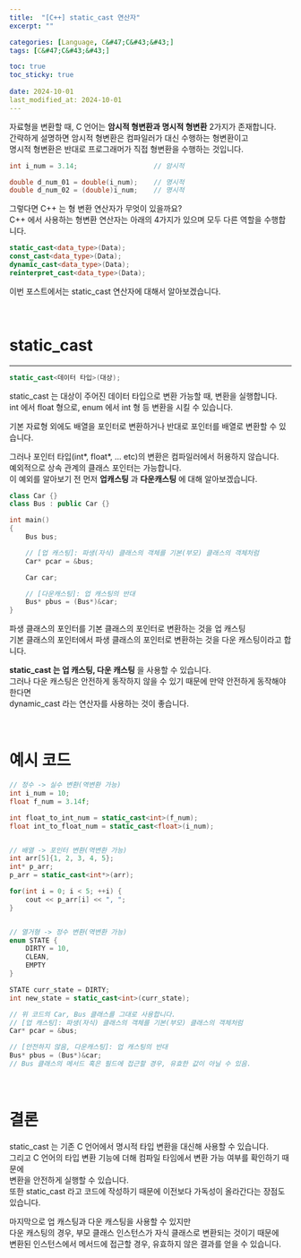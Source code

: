 ```yaml
---
title:  "[C++] static_cast 연산자"
excerpt: ""

categories: [Language, C&#47;C&#43;&#43;]
tags: [C&#47;C&#43;&#43;]

toc: true
toc_sticky: true
 
date: 2024-10-01
last_modified_at: 2024-10-01
---
```


자료형을 변환할 때, C 언어는 **암시적 형변환과 명시적 형변환** 2가지가 존재합니다.  
간략하게 설명하면 암시적 형변환은 컴파일러가 대신 수행하는 형변환이고  
명시적 형변환은 반대로 프로그래머가 직접 형변환을 수행하는 것입니다.  

```c++
int i_num = 3.14;                   // 암시적

double d_num_01 = double(i_num);    // 명시적
double d_num_02 = (double)i_num;    // 명시적
```

그렇다면 C++ 는 형 변환 연산자가 무엇이 있을까요?  
C++ 에서 사용하는 형변환 연산자는 아래의 4가지가 있으며 모두 다른 역할을 수행합니다.  

```c++
static_cast<data_type>(Data);
const_cast<data_type>(Data);
dynamic_cast<data_type>(Data);
reinterpret_cast<data_type>(Data);
```

이번 포스트에서는 static_cast 연산자에 대해서 알아보겠습니다.  

<br/>

# static_cast
---

```c++
static_cast<데이터 타입>(대상);
```

static_cast 는 대상이 주어진 데이터 타입으로 변환 가능할 때, 변환을 실행합니다.  
int 에서 float 형으로, enum 에서 int 형 등 변환을 시킬 수 있습니다.  

기본 자료형 외에도 배열을 포인터로 변환하거나 반대로 포인터를 배열로 변환할 수 있습니다.  

그러나 포인터 타입(int*, float*, ... etc)의 변환은 컴파일러에서 허용하지 않습니다.  
예외적으로 상속 관계의 클래스 포인터는 가능합니다.  
이 예외를 알아보기 전 먼저 **업캐스팅** 과 **다운캐스팅** 에 대해 알아보겠습니다.  

```c++
class Car {}
class Bus : public Car {}

int main()
{
    Bus bus;

    // [업 캐스팅]: 파생(자식) 클래스의 객체를 기본(부모) 클래스의 객체처럼
    Car* pcar = &bus; 

    Car car;

    // [다운캐스팅]: 업 캐스팅의 반대
    Bus* pbus = (Bus*)&car;
}
```

파생 클래스의 포인터를 기본 클래스의 포인터로 변환하는 것을 업 캐스팅  
기본 클래스의 포인터에서 파생 클래스의 포인터로 변환하는 것을 다운 캐스팅이라고 합니다.  

**static_cast 는 업 캐스팅, 다운 캐스팅** 을 사용할 수 있습니다.  
그러나 다운 캐스팅은 안전하게 동작하지 않을 수 있기 때문에 만약 안전하게 동작해야 한다면  
dynamic_cast 라는 연산자를 사용하는 것이 좋습니다.  

<br/>

# 예시 코드

```c++
// 정수 -> 실수 변환(역변환 가능)
int i_num = 10;
float f_num = 3.14f;

int float_to_int_num = static_cast<int>(f_num);
float int_to_float_num = static_cast<float>(i_num);


// 배열 -> 포인터 변환(역변환 가능)
int arr[5]{1, 2, 3, 4, 5};
int* p_arr;
p_arr = static_cast<int*>(arr);

for(int i = 0; i < 5; ++i) {
    cout << p_arr[i] << ", ";
}


// 열거형 -> 정수 변환(역변환 가능)
enum STATE {
    DIRTY = 10,
    CLEAN,
    EMPTY
}

STATE curr_state = DIRTY;
int new_state = static_cast<int>(curr_state);

// 위 코드의 Car, Bus 클래스를 그대로 사용합니다.
// [업 캐스팅]: 파생(자식) 클래스의 객체를 기본(부모) 클래스의 객체처럼
Car* pcar = &bus; 

// [안전하지 않음, 다운캐스팅]: 업 캐스팅의 반대
Bus* pbus = (Bus*)&car;
// Bus 클래스의 메서드 혹은 필드에 접근할 경우, 유효한 값이 아닐 수 있음.
```

<br/>

# 결론

static_cast 는 기존 C 언어에서 명시적 타입 변환을 대신해 사용할 수 있습니다.  
그리고 C 언어의 타입 변환 기능에 더해 컴파일 타임에서 변환 가능 여부를 확인하기 때문에  
변환을 안전하게 실행할 수 있습니다.  
또한 static_cast 라고 코드에 작성하기 때문에 이전보다 가독성이 올라간다는 장점도 있습니다.  

마지막으로 업 캐스팅과 다운 캐스팅을 사용할 수 있지만  
다운 캐스팅의 경우, 부모 클래스 인스턴스가 자식 클래스로 변환되는 것이기 때문에  
변환된 인스턴스에서 메서드에 접근할 경우, 유효하지 않은 결과를 얻을 수 있습니다.  
<br/>
